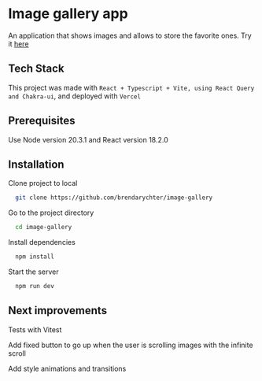 # Image gallery app

An application that shows images and allows to store the favorite ones. Try it [here](https://image-gallery-plum-three.vercel.app/)

## Tech Stack

This project was made with `React + Typescript + Vite, using React Query and Chakra-ui`, and deployed with `Vercel`

## Prerequisites

Use Node version 20.3.1 and React version 18.2.0

## Installation

Clone project to local

```bash
  git clone https://github.com/brendarychter/image-gallery
```

Go to the project directory

```bash
  cd image-gallery
```

Install dependencies

```bash
  npm install
```

Start the server

```bash
  npm run dev
```

## Next improvements

Tests with Vitest

Add fixed button to go up when the user is scrolling images with the infinite scroll

Add style animations and transitions
